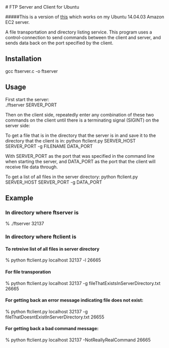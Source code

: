 <snippet>
  <content>
# FTP Server and Client for Ubuntu

#####This is a version of [this](https://github.com/ccmxy/FTP-Server-and-Client) which works on my Ubuntu 14.04.03  Amazon EC2 server.

A file transportation and directory listing service. 
This program uses a control-connection to send commands between
the client and server, and sends data back on the port 
specified by the client.

## Installation

gcc ftserver.c -o ftserver

## Usage
First start the server:    
 ./ftserver SERVER_PORT

Then on the client side, repeatedly enter any combination of these two commands on the client until there is a terminating signal (SIGINT) on the server side:

To get a file that is in the directory that the server is in and save it to the directory that the client is in:
python ftclient.py SERVER_HOST SERVER_PORT -g FILENAME DATA_PORT

With SERVER_PORT as the port that was specified in the command line when starting the server,
 and DATA_PORT as the port that the client will receive file data through.        

To get a list of all files in the server directory:
python ftclient.py SERVER_HOST SERVER_PORT -g  DATA_PORT

## Example

### In directory where ftserver is
% ./ftserver 32137

### In directory where ftclient is

#### To retreive list of all files in server directory
% python ftclient.py localhost 32137 -l 26665
	
#### For file transporation
% python ftclient.py localhost 32137 -g fileThatExistsInServerDirectory.txt 26665

#### For getting back an error message indicating file does not exist:
% python ftclient.py localhost 32137 -g fileThatDoesntExistInServerDirectory.txt 26655

#### For getting back a bad command message:
% python ftclient.py localhost 32137 -NotReallyRealCommand 26665


</content>
</snippet>

